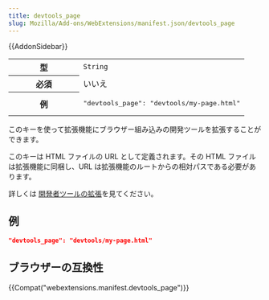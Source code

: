 ```yaml
---
title: devtools_page
slug: Mozilla/Add-ons/WebExtensions/manifest.json/devtools_page
---
```


{{AddonSidebar}}

<table class="fullwidth-table standard-table">
  <tbody>
    <tr>
      <th scope="row" style="width: 30%">型</th>
      <td><code>String</code></td>
    </tr>
    <tr>
      <th scope="row">必須</th>
      <td>いいえ</td>
    </tr>
    <tr>
      <th scope="row">例</th>
      <td>
        <pre class="brush: json no-line-numbers">
"devtools_page": "devtools/my-page.html"</pre
        >
      </td>
    </tr>
  </tbody>
</table>

このキーを使って拡張機能にブラウザー組み込みの開発ツールを拡張することができます。

このキーは HTML ファイルの URL として定義されます。その HTML ファイルは拡張機能に同梱し、URL は拡張機能のルートからの相対パスである必要があります。

詳しくは [開発者ツールの拡張](/ja/docs/Mozilla/Add-ons/WebExtensions/Extending_the_developer_tools)を見てください。

## 例

```json
"devtools_page": "devtools/my-page.html"
```

## ブラウザーの互換性

{{Compat("webextensions.manifest.devtools_page")}}
